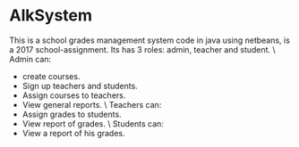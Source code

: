 # AlkSystem
This is a school grades management system code in java using netbeans, is a 2017 school-assignment.
Its has 3 roles: admin, teacher and student.
\ Admin can:
- create courses.
- Sign up teachers and students.
- Assign courses to teachers.
- View general reports.
\ Teachers can:
- Assign grades to students.
- View report of grades.
\ Students can:
- View a report of his grades.



